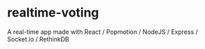 # realtime-voting
A real-time app made with React / Popmotion / NodeJS / Express / Socket.io / RethinkDB
